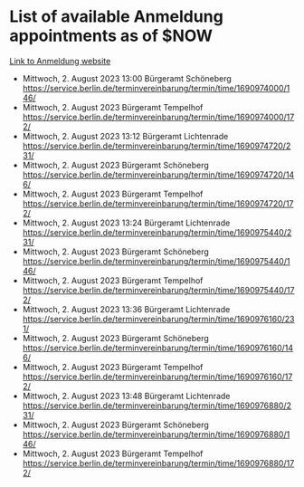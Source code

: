 # List of available Anmeldung appointments as of $NOW
[Link to Anmeldung website](https://service.berlin.de/terminvereinbarung/termin/tag.php?termin=1&anliegen[]=120686&dienstleisterlist=122210,122217,327316,122219,327312,122227,327314,122231,327346,122243,327348,122254,122252,329742,122260,329745,122262,329748,122271,327278,122273,327274,122277,327276,330436,122280,327294,122282,327290,122284,327292,122291,327270,122285,327266,122286,327264,122296,327268,150230,329760,122297,327286,122294,327284,122312,329763,122314,329775,122304,327330,122311,327334,122309,327332,317869,122281,327352,122279,329772,122283,122276,327324,122274,327326,122267,329766,122246,327318,122251,327320,122257,327322,122208,327298,122226,327300&herkunft=http%3A%2F%2Fservice.berlin.de%2Fdienstleistung%2F120686%2F)
- Mittwoch, 2. August 2023 13:00 Bürgeramt Schöneberg https://service.berlin.de/terminvereinbarung/termin/time/1690974000/146/
- Mittwoch, 2. August 2023  Bürgeramt Tempelhof https://service.berlin.de/terminvereinbarung/termin/time/1690974000/172/
- Mittwoch, 2. August 2023 13:12 Bürgeramt Lichtenrade https://service.berlin.de/terminvereinbarung/termin/time/1690974720/231/
- Mittwoch, 2. August 2023  Bürgeramt Schöneberg https://service.berlin.de/terminvereinbarung/termin/time/1690974720/146/
- Mittwoch, 2. August 2023  Bürgeramt Tempelhof https://service.berlin.de/terminvereinbarung/termin/time/1690974720/172/
- Mittwoch, 2. August 2023 13:24 Bürgeramt Lichtenrade https://service.berlin.de/terminvereinbarung/termin/time/1690975440/231/
- Mittwoch, 2. August 2023  Bürgeramt Schöneberg https://service.berlin.de/terminvereinbarung/termin/time/1690975440/146/
- Mittwoch, 2. August 2023  Bürgeramt Tempelhof https://service.berlin.de/terminvereinbarung/termin/time/1690975440/172/
- Mittwoch, 2. August 2023 13:36 Bürgeramt Lichtenrade https://service.berlin.de/terminvereinbarung/termin/time/1690976160/231/
- Mittwoch, 2. August 2023  Bürgeramt Schöneberg https://service.berlin.de/terminvereinbarung/termin/time/1690976160/146/
- Mittwoch, 2. August 2023  Bürgeramt Tempelhof https://service.berlin.de/terminvereinbarung/termin/time/1690976160/172/
- Mittwoch, 2. August 2023 13:48 Bürgeramt Lichtenrade https://service.berlin.de/terminvereinbarung/termin/time/1690976880/231/
- Mittwoch, 2. August 2023  Bürgeramt Schöneberg https://service.berlin.de/terminvereinbarung/termin/time/1690976880/146/
- Mittwoch, 2. August 2023  Bürgeramt Tempelhof https://service.berlin.de/terminvereinbarung/termin/time/1690976880/172/
